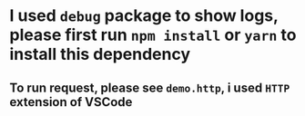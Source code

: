 # I used `debug` package to show logs, please first run `npm install` or `yarn` to install this dependency

## To run request, please see `demo.http`, i used `HTTP` extension of VSCode
